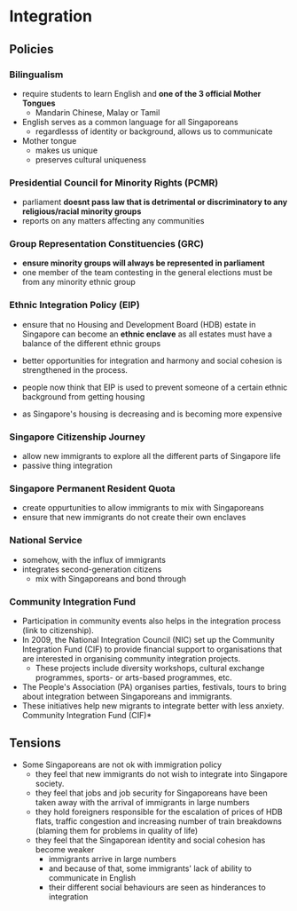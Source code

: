 # Integration

## Policies

### Bilingualism

- require students to learn English and **one of the 3 official Mother Tongues**
	- Mandarin Chinese, Malay or Tamil
- English serves as a common language for all Singaporeans
	- regardlesss of identity or background, allows us to communicate
- Mother tongue
	- makes us unique
	- preserves cultural uniqueness

### Presidential Council for Minority Rights (PCMR)

- parliament **doesnt pass law that is detrimental or discriminatory to any religious/racial minority groups**
- reports on any matters affecting any communities

### Group Representation Constituencies (GRC)

- **ensure minority groups will always be represented in parliament**
- one member of the team contesting in the general elections must be from any minority ethnic group

### Ethnic Integration Policy (EIP)

- ensure that no Housing and Development Board (HDB) estate in Singapore can become an **ethnic enclave** as all estates must have a balance of the different ethnic groups
- better opportunities for integration and harmony and social cohesion is strengthened in the process.

- people now think that EIP is used to prevent someone of a certain ethnic background from getting housing
- as Singapore's housing is decreasing and is becoming more expensive

### Singapore Citizenship Journey

- allow new immigrants to explore all the different parts of Singapore life
- passive thing integration

### Singapore Permanent Resident Quota

- create oppurtunities to allow immigrants to mix with Singaporeans
- ensure that new immigrants do not create their own enclaves

### National Service

- somehow, with the influx of immigrants
- integrates second-generation citizens
	- mix with Singaporeans and bond through 

### Community Integration Fund

- Participation in community events also helps in the integration process (link to citizenship).
- In 2009, the National Integration Council (NIC) set up the Community Integration Fund (CIF) to provide financial support to organisations that are interested in organising community integration projects. 
	- These projects include diversity workshops, cultural exchange programmes, sports- or arts-based programmes, etc. 
- The People's Association (PA) organises parties, festivals, tours to bring about integration between Singaporeans and immigrants. 
- These initiatives help new migrants to integrate better with less anxiety. Community Integration Fund (CIF)*

## Tensions

- Some Singaporeans are not ok with immigration policy
	- they feel that new immigrants do not wish to integrate into Singapore society.
	- they feel that jobs and job security for Singaporeans have been taken away with the arrival of immigrants in large numbers
	- they hold foreigners responsible for the escalation of prices of HDB flats, traffic congestion and increasing number of train breakdowns (blaming them for problems in quality of life)
	- they feel that the Singaporean identity and social cohesion has become weaker 
		- immigrants arrive in large numbers
		- and because of that, some immigrants' lack of ability to communicate in English 
		- their different social behaviours are seen as hinderances to integration 